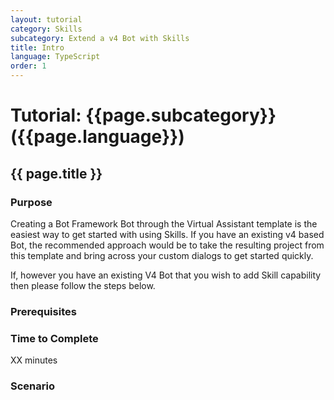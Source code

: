 ```yaml
---
layout: tutorial
category: Skills
subcategory: Extend a v4 Bot with Skills
title: Intro
language: TypeScript
order: 1
---
```


# Tutorial: {{page.subcategory}} ({{page.language}})

## {{ page.title }}

### Purpose

Creating a Bot Framework Bot through the Virtual Assistant template is the easiest way to get started with using Skills. If you have an existing v4 based Bot, the recommended approach would be to take the resulting project from this template and bring across your custom dialogs to get started quickly.

If, however you have an existing V4 Bot that you wish to add Skill capability then please follow the steps below.

### Prerequisites

### Time to Complete

XX minutes

### Scenario

